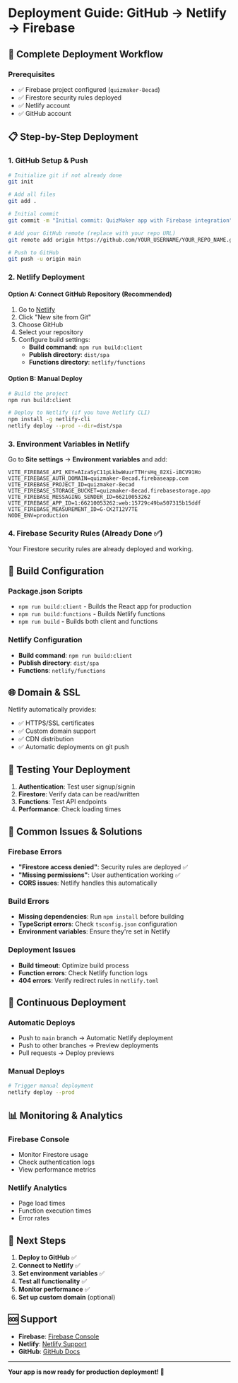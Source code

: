 # Deployment Guide: GitHub → Netlify → Firebase

## 🚀 Complete Deployment Workflow

### Prerequisites
- ✅ Firebase project configured (`quizmaker-8ecad`)
- ✅ Firestore security rules deployed
- ✅ Netlify account
- ✅ GitHub account

## 📋 Step-by-Step Deployment

### 1. GitHub Setup & Push

```bash
# Initialize git if not already done
git init

# Add all files
git add .

# Initial commit
git commit -m "Initial commit: QuizMaker app with Firebase integration"

# Add your GitHub remote (replace with your repo URL)
git remote add origin https://github.com/YOUR_USERNAME/YOUR_REPO_NAME.git

# Push to GitHub
git push -u origin main
```

### 2. Netlify Deployment

#### Option A: Connect GitHub Repository (Recommended)
1. Go to [Netlify](https://app.netlify.com/)
2. Click "New site from Git"
3. Choose GitHub
4. Select your repository
5. Configure build settings:
   - **Build command**: `npm run build:client`
   - **Publish directory**: `dist/spa`
   - **Functions directory**: `netlify/functions`

#### Option B: Manual Deploy
```bash
# Build the project
npm run build:client

# Deploy to Netlify (if you have Netlify CLI)
npm install -g netlify-cli
netlify deploy --prod --dir=dist/spa
```

### 3. Environment Variables in Netlify

Go to **Site settings** → **Environment variables** and add:

```
VITE_FIREBASE_API_KEY=AIzaSyC11pLkbwWuurTTHrsHq_82Xi-iBCV91Ho
VITE_FIREBASE_AUTH_DOMAIN=quizmaker-8ecad.firebaseapp.com
VITE_FIREBASE_PROJECT_ID=quizmaker-8ecad
VITE_FIREBASE_STORAGE_BUCKET=quizmaker-8ecad.firebasestorage.app
VITE_FIREBASE_MESSAGING_SENDER_ID=66210053262
VITE_FIREBASE_APP_ID=1:66210053262:web:15729c49ba507315b15ddf
VITE_FIREBASE_MEASUREMENT_ID=G-CK2T12V7TE
NODE_ENV=production
```

### 4. Firebase Security Rules (Already Done ✅)

Your Firestore security rules are already deployed and working.

## 🔧 Build Configuration

### Package.json Scripts
- `npm run build:client` - Builds the React app for production
- `npm run build:functions` - Builds Netlify functions
- `npm run build` - Builds both client and functions

### Netlify Configuration
- **Build command**: `npm run build:client`
- **Publish directory**: `dist/spa`
- **Functions**: `netlify/functions`

## 🌐 Domain & SSL

Netlify automatically provides:
- ✅ HTTPS/SSL certificates
- ✅ Custom domain support
- ✅ CDN distribution
- ✅ Automatic deployments on git push

## 📱 Testing Your Deployment

1. **Authentication**: Test user signup/signin
2. **Firestore**: Verify data can be read/written
3. **Functions**: Test API endpoints
4. **Performance**: Check loading times

## 🚨 Common Issues & Solutions

### Firebase Errors
- **"Firestore access denied"**: Security rules are deployed ✅
- **"Missing permissions"**: User authentication working ✅
- **CORS issues**: Netlify handles this automatically

### Build Errors
- **Missing dependencies**: Run `npm install` before building
- **TypeScript errors**: Check `tsconfig.json` configuration
- **Environment variables**: Ensure they're set in Netlify

### Deployment Issues
- **Build timeout**: Optimize build process
- **Function errors**: Check Netlify function logs
- **404 errors**: Verify redirect rules in `netlify.toml`

## 🔄 Continuous Deployment

### Automatic Deploys
- Push to `main` branch → Automatic Netlify deployment
- Push to other branches → Preview deployments
- Pull requests → Deploy previews

### Manual Deploys
```bash
# Trigger manual deployment
netlify deploy --prod
```

## 📊 Monitoring & Analytics

### Firebase Console
- Monitor Firestore usage
- Check authentication logs
- View performance metrics

### Netlify Analytics
- Page load times
- Function execution times
- Error rates

## 🎯 Next Steps

1. **Deploy to GitHub** ✅
2. **Connect to Netlify** ✅
3. **Set environment variables** ✅
4. **Test all functionality** ✅
5. **Monitor performance** ✅
6. **Set up custom domain** (optional)

## 🆘 Support

- **Firebase**: [Firebase Console](https://console.firebase.google.com/)
- **Netlify**: [Netlify Support](https://docs.netlify.com/)
- **GitHub**: [GitHub Docs](https://docs.github.com/)

---

**Your app is now ready for production deployment! 🎉**
